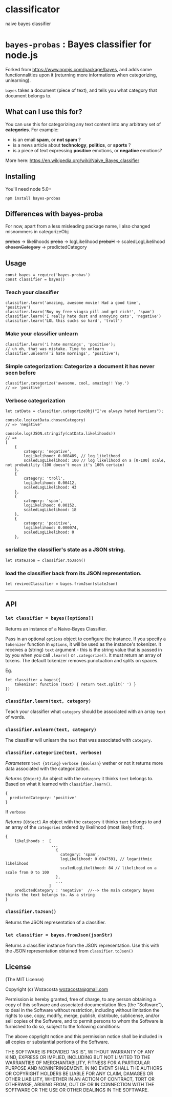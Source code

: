 # classificator
naive bayes classifier

# `bayes-probas` : Bayes classifier for node.js

Forked from https://www.npmjs.com/package/bayes, and adds some functionnalities upon it (returning more informations when categorizing, unlearning).

`bayes` takes a document (piece of text), and tells you what category that document belongs to.

## What can I use this for?

You can use this for categorizing any text content into any arbitrary set of **categories**. For example:

- is an email **spam**, or **not spam** ?
- is a news article about **technology**, **politics**, or **sports** ?
- is a piece of text expressing **positive** emotions, or **negative** emotions?

More here: https://en.wikipedia.org/wiki/Naive_Bayes_classifier

## Installing

You'll need node 5.0+

```
npm install bayes-probas
```

## Differences with bayes-proba

For now, apart from a less misleading package name, I also changed misnommers in categorizeObj 

~~probas~~ -> likelihoods
~~proba~~ -> logLikelihood
~~probaH~~ -> scaledLogLikelihood
~~chosenCategory~~ -> predictedCategory


## Usage

```
const bayes = require('bayes-probas')
const classifier = bayes()
``` 

### Teach your classifier 

```
classifier.learn('amazing, awesome movie! Had a good time', 'positive')
classifier.learn('Buy my free viagra pill and get rich!', 'spam')
classifier.learn('I really hate dust and annoying cats', 'negative')
classifier.learn('LOL this sucks so hard', 'troll')
``` 

### Make your classifier unlearn

```
classifier.learn('i hate mornings', 'positive');
// uh oh, that was mistake. Time to unlearn
classifier.unlearn('i hate mornings', 'positive');
```

### Simple categorization: Categorize a document it has never seen before

```
classifier.categorize('awesome, cool, amazing!! Yay.')
// => 'positive'
```

### Verbose categorization

```
let catData = classifier.categorizeObj("I've always hated Martians");

console.log(catData.chosenCategory)
// => 'negative'

console.log(JSON.stringify(catData.likelihoods))
// => 
[
    {
        category: 'negative',
        logLikelihood: 0.008489, // log likelihood
        scaledLogLikelihood: 100 // log likelihood on a [0-100] scale, not probability (100 doesn't mean it's 100% certain)
    },
    {
        category: 'troll',
        logLikelihood: 0.00412, 
        scaledLogLikelihood: 43 
    },
    {
        category: 'spam',
        logLikelihood: 0.00152, 
        scaledLogLikelihood: 18 
    },
    {
        category: 'positive',
        logLikelihood: 0.000074, 
        scaledLogLikelihood: 0
    },
```


### serialize the classifier's state as a JSON string.

`let stateJson = classifier.toJson()`

### load the classifier back from its JSON representation.

`let revivedClassifier = bayes.fromJson(stateJson)`

--------

## API

### `let classifier = bayes([options])`

Returns an instance of a Naive-Bayes Classifier.

Pass in an optional `options` object to configure the instance. If you specify a `tokenizer` function in `options`, it will be used as the instance's tokenizer. It receives a (string) `text` argument - this is the string value that is passed in by you when you call `.learn()` or `.categorize()`. It must return an array of tokens. The default tokenizer removes punctuation and splits on spaces.

Eg.

```
let classifier = bayes({
    tokenizer: function (text) { return text.split(' ') }
})
```

### `classifier.learn(text, category)`

Teach your classifier what `category` should be associated with an array `text` of words.

### `classifier.unlearn(text, category)`

The classifier will unlearn the `text` that was associated with `category`.

### `classifier.categorize(text, verbose)`

*Parameters*
  `text {String}`
  `verbose {Boolean}` wether or not it returns more data associated with the categorization.

*Returns*
   `{Object}` An object with the `category` it thinks `text` belongs to. Based on what it learned with `classifier.learn()`.
```
{
  predictedCategory: 'positive'
}
```

If `verbose`

*Returns*
 `{Object}` An object with the `category` it thinks `text` belongs to and an array of the `categories` ordered by likelihood (most likely first).

```
{
    likelihoods :  [
                    ...
                      {
                        category: 'spam',
                        logLikelihood: 0.0047591, // logarithmic likelihood
                        scaledLogLikelihood: 84 // likelihood on a scale from 0 to 100
                      },
                      ...
                   ]
    predictedCategory : 'negative'  //--> the main category bayes thinks the text belongs to. As a string
}
```

### `classifier.toJson()`

Returns the JSON representation of a classifier.

### `let classifier = bayes.fromJson(jsonStr)`

Returns a classifier instance from the JSON representation. Use this with the JSON representation obtained from `classifier.toJson()`

## License

(The MIT License)

Copyright (c) Wozacosta  <wozacosta@gmail.com>

Permission is hereby granted, free of charge, to any person obtaining a copy
of this software and associated documentation files (the "Software"), to deal
in the Software without restriction, including without limitation the rights
to use, copy, modify, merge, publish, distribute, sublicense, and/or sell
copies of the Software, and to permit persons to whom the Software is
furnished to do so, subject to the following conditions:

The above copyright notice and this permission notice shall be included in
all copies or substantial portions of the Software.

THE SOFTWARE IS PROVIDED "AS IS", WITHOUT WARRANTY OF ANY KIND, EXPRESS OR
IMPLIED, INCLUDING BUT NOT LIMITED TO THE WARRANTIES OF MERCHANTABILITY,
FITNESS FOR A PARTICULAR PURPOSE AND NONINFRINGEMENT. IN NO EVENT SHALL THE
AUTHORS OR COPYRIGHT HOLDERS BE LIABLE FOR ANY CLAIM, DAMAGES OR OTHER
LIABILITY, WHETHER IN AN ACTION OF CONTRACT, TORT OR OTHERWISE, ARISING FROM,
OUT OF OR IN CONNECTION WITH THE SOFTWARE OR THE USE OR OTHER DEALINGS IN
THE SOFTWARE.
